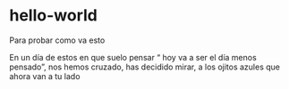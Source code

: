 # hello-world
Para probar como va esto

En un día de estos en que suelo pensar 
“ hoy va a ser el día menos pensado”, 
nos hemos cruzado, has decidido mirar, 
a los ojitos azules que ahora van a tu lado 
